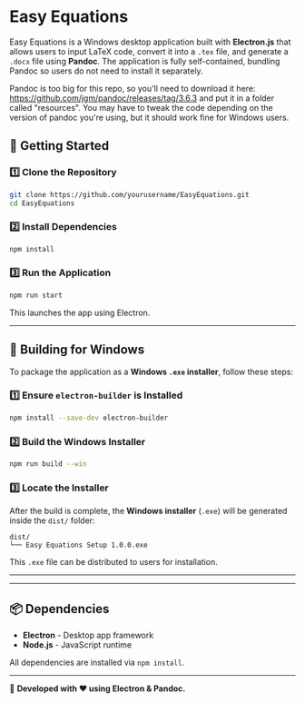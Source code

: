 # Easy Equations

Easy Equations is a Windows desktop application built with **Electron.js** that allows users to input LaTeX code, convert it into a `.tex` file, and generate a `.docx` file using **Pandoc**. The application is fully self-contained, bundling Pandoc so users do not need to install it separately.

Pandoc is too big for this repo, so you'll need to download it here: https://github.com/jgm/pandoc/releases/tag/3.6.3 and put it in a folder called "resources". You may have to tweak the code depending on the version of pandoc you're using, but it should work fine for Windows users.

## 🚀 Getting Started

### **1️⃣ Clone the Repository**
```sh
git clone https://github.com/yourusername/EasyEquations.git
cd EasyEquations
```

### **2️⃣ Install Dependencies**
```sh
npm install
```

### **3️⃣ Run the Application**
```sh
npm run start
```
This launches the app using Electron.

---

## 🔨 Building for Windows

To package the application as a **Windows `.exe` installer**, follow these steps:

### **1️⃣ Ensure `electron-builder` is Installed**
```sh
npm install --save-dev electron-builder
```

### **2️⃣ Build the Windows Installer**
```sh
npm run build --win
```

### **3️⃣ Locate the Installer**
After the build is complete, the **Windows installer** (`.exe`) will be generated inside the `dist/` folder:
```
dist/
└── Easy Equations Setup 1.0.0.exe
```
This `.exe` file can be distributed to users for installation.

---

---

## 📦 Dependencies
- **Electron** - Desktop app framework  
- **Node.js** - JavaScript runtime  

All dependencies are installed via `npm install`.

---

🚀 **Developed with ❤️ using Electron & Pandoc.**
